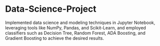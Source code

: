 # Data-Science-Project
Implemented data science and modeling techniques in Jupyter Notebook, leveraging tools like NumPy, Pandas, and Scikit-Learn, and employed classifiers such as Decision Tree, Random Forest, ADA Boosting, and Gradient Boosting to achieve the desired results.
